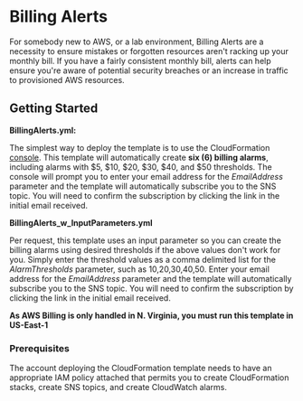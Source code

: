 # Billing Alerts

For somebody new to AWS, or a lab environment, Billing Alerts are a necessity to ensure mistakes or forgotten resources aren't racking up your monthly bill. If you have a fairly consistent monthly bill, alerts can help ensure you're aware of potential security breaches or an increase in traffic to provisioned AWS resources.

## Getting Started

**BillingAlerts.yml:**

The simplest way to deploy the template is to use the CloudFormation [console](https://console.aws.amazon.com/cloudformation). This template will automatically create **six (6) billing alarms**, including alarms with $5, $10, $20, $30, $40, and $50 thresholds. The console will prompt you to enter your email address for the *EmailAddress* parameter and the template will automatically subscribe you to the SNS topic. You will need to confirm the subscription by clicking the link in the initial email received.

**BillingAlerts_w_InputParameters.yml**

Per request, this template uses an input parameter so you can create the billing alarms using desired thresholds if the above values don't work for you. Simply enter the threshold values as a comma delimited list for the *AlarmThresholds* parameter, such as 10,20,30,40,50. Enter your email address for the *EmailAddress* parameter and the template will automatically subscribe you to the SNS topic. You will need to confirm the subscription by clicking the link in the initial email received.

**As AWS Billing is only handled in N. Virginia, you must run this template in US-East-1**

### Prerequisites

The account deploying the CloudFormation template needs to have an appropriate IAM policy attached that permits you to create CloudFormation stacks, create SNS topics, and create CloudWatch alarms.
